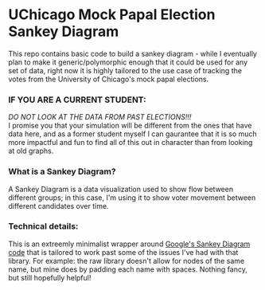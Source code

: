 # UChicago Mock Papal Election Sankey Diagram
This repo contains basic code to build a sankey diagram - while I eventually plan to make it generic/polymorphic enough that it could be used for any set of data,
right now it is highly tailored to the use case of tracking the votes from the University of Chicago's mock papal elections.
### IF YOU ARE A CURRENT STUDENT:
*DO NOT LOOK AT THE DATA FROM PAST ELECTIONS!!!*</br>
I promise you that your simulation will be different from the ones that have data here,
and as a former student myself I can gaurantee that it is so much more impactful and fun to find all of this out in character than from looking at old graphs.
### What is a Sankey Diagram?
A Sankey Diagram is a data visualization used to show flow between different groups;
in this case, I'm using it to show voter movement between different candidates over time.
### Technical details:
This is an extreemly minimalist wrapper around [Google's Sankey Diagram code](https://developers.google.com/chart/interactive/docs/gallery/sankey)
that is tailored to work past some of the issues I've had with that library.
For example: the raw library doesn't allow for nodes of the same name,
but mine does by padding each name with spaces.
Nothing fancy, but still hopefully helpful!
